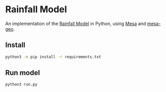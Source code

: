 Rainfall Model
==============

An implementation of the [Rainfall Model](https://github.com/abmgis/abmgis/blob/master/Chapter06-IntegratingABMandGIS/Models/Rainfall/README.md) in Python, using [Mesa](https://github.com/projectmesa/mesa) and [mesa-geo](https://github.com/Corvince/mesa-geo).

## Install

```bash
python3 -m pip install -r requirements.txt
```

## Run model

```python
python3 run.py
```
